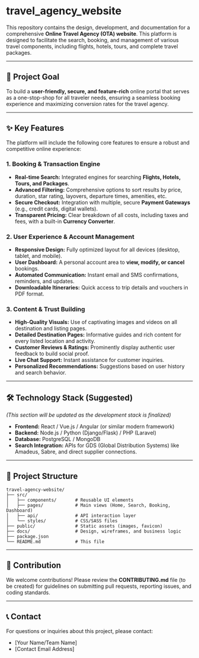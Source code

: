 
# travel\_agency\_website

This repository contains the design, development, and documentation for a comprehensive **Online Travel Agency (OTA) website**. This platform is designed to facilitate the search, booking, and management of various travel components, including flights, hotels, tours, and complete travel packages.

-----

## 🚀 Project Goal

To build a **user-friendly, secure, and feature-rich** online portal that serves as a one-stop-shop for all traveler needs, ensuring a seamless booking experience and maximizing conversion rates for the travel agency.

-----

## ✨ Key Features

The platform will include the following core features to ensure a robust and competitive online experience:

### 1\. Booking & Transaction Engine

  * **Real-time Search:** Integrated engines for searching **Flights, Hotels, Tours, and Packages**.
  * **Advanced Filtering:** Comprehensive options to sort results by price, duration, star rating, layovers, departure times, amenities, etc.
  * **Secure Checkout:** Integration with multiple, secure **Payment Gateways** (e.g., credit cards, digital wallets).
  * **Transparent Pricing:** Clear breakdown of all costs, including taxes and fees, with a built-in **Currency Converter**.

### 2\. User Experience & Account Management

  * **Responsive Design:** Fully optimized layout for all devices (desktop, tablet, and mobile).
  * **User Dashboard:** A personal account area to **view, modify, or cancel** bookings.
  * **Automated Communication:** Instant email and SMS confirmations, reminders, and updates.
  * **Downloadable Itineraries:** Quick access to trip details and vouchers in PDF format.

### 3\. Content & Trust Building

  * **High-Quality Visuals:** Use of captivating images and videos on all destination and listing pages.
  * **Detailed Destination Pages:** Informative guides and rich content for every listed location and activity.
  * **Customer Reviews & Ratings:** Prominently display authentic user feedback to build social proof.
  * **Live Chat Support:** Instant assistance for customer inquiries.
  * **Personalized Recommendations:** Suggestions based on user history and search behavior.

-----

## 🛠️ Technology Stack (Suggested)

*(This section will be updated as the development stack is finalized)*

  * **Frontend:** React / Vue.js / Angular (or similar modern framework)
  * **Backend:** Node.js / Python (Django/Flask) / PHP (Laravel)
  * **Database:** PostgreSQL / MongoDB
  * **Search Integration:** APIs for GDS (Global Distribution Systems) like Amadeus, Sabre, and direct supplier connections.

-----

## 📂 Project Structure

```
travel-agency-website/
├── src/
│   ├── components/       # Reusable UI elements
│   ├── pages/            # Main views (Home, Search, Booking, Dashboard)
│   ├── api/              # API interaction layer
│   └── styles/           # CSS/SASS files
├── public/               # Static assets (images, favicon)
├── docs/                 # Design, wireframes, and business logic
├── package.json
└── README.md             # This file
```

-----

## 🤝 Contribution

We welcome contributions\! Please review the **CONTRIBUTING.md** file (to be created) for guidelines on submitting pull requests, reporting issues, and coding standards.

-----

## 📞 Contact

For questions or inquiries about this project, please contact:

  * [Your Name/Team Name]
  * [Contact Email Address]
